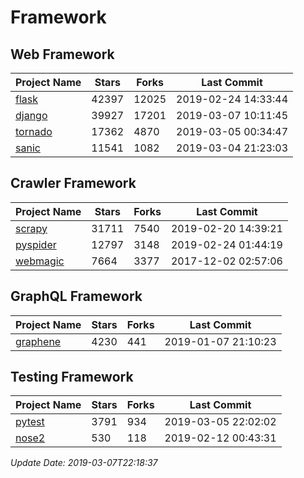 # Framework

## Web Framework

| Project Name | Stars | Forks | Last Commit |
| ------------ | ----- | ----- | ----------- |
| [flask](https://github.com/pallets/flask) | 42397 | 12025 | 2019-02-24 14:33:44 |
| [django](https://github.com/django/django) | 39927 | 17201 | 2019-03-07 10:11:45 |
| [tornado](https://github.com/tornadoweb/tornado) | 17362 | 4870 | 2019-03-05 00:34:47 |
| [sanic](https://github.com/huge-success/sanic) | 11541 | 1082 | 2019-03-04 21:23:03 |

## Crawler Framework

| Project Name | Stars | Forks | Last Commit |
| ------------ | ----- | ----- | ----------- |
| [scrapy](https://github.com/scrapy/scrapy) | 31711 | 7540 | 2019-02-20 14:39:21 |
| [pyspider](https://github.com/binux/pyspider) | 12797 | 3148 | 2019-02-24 01:44:19 |
| [webmagic](https://github.com/code4craft/webmagic) | 7664 | 3377 | 2017-12-02 02:57:06 |

## GraphQL Framework

| Project Name | Stars | Forks | Last Commit |
| ------------ | ----- | ----- | ----------- |
| [graphene](https://github.com/graphql-python/graphene) | 4230 | 441 | 2019-01-07 21:10:23 |

## Testing Framework

| Project Name | Stars | Forks | Last Commit |
| ------------ | ----- | ----- | ----------- |
| [pytest](https://github.com/pytest-dev/pytest) | 3791 | 934 | 2019-03-05 22:02:02 |
| [nose2](https://github.com/nose-devs/nose2) | 530 | 118 | 2019-02-12 00:43:31 |

*Update Date: 2019-03-07T22:18:37*